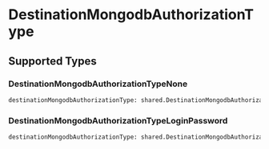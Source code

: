 # DestinationMongodbAuthorizationType


## Supported Types

### DestinationMongodbAuthorizationTypeNone

```python
destinationMongodbAuthorizationType: shared.DestinationMongodbAuthorizationTypeNone = /* values here */
```

### DestinationMongodbAuthorizationTypeLoginPassword

```python
destinationMongodbAuthorizationType: shared.DestinationMongodbAuthorizationTypeLoginPassword = /* values here */
```

